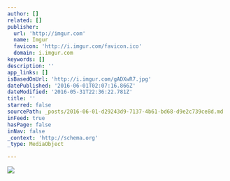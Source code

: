 ```yaml
---
author: []
related: []
publisher:
  url: 'http://imgur.com'
  name: Imgur
  favicon: 'http://i.imgur.com/favicon.ico'
  domain: i.imgur.com
keywords: []
description: ''
app_links: []
isBasedOnUrl: 'http://i.imgur.com/gADXwR7.jpg'
datePublished: '2016-06-01T02:07:16.866Z'
dateModified: '2016-05-31T22:36:22.781Z'
title: ''
starred: false
sourcePath: _posts/2016-06-01-d29243d9-7137-4b61-bd68-d9e2c739ce8d.md
inFeed: true
hasPage: false
inNav: false
_context: 'http://schema.org'
_type: MediaObject

---
```

<article style=""><img src="http://imgur.com/gADXwR7.jpg" /></article>